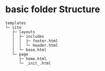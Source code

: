 # basic folder Structure

```
templates
└─ site
   ├─ layouts
   │  ├─ includes
   │  │  ├─ footer.html
   │  │  └─ header.html
   │  └─ base.html
   └─ page
      ├─ home.html
      └─ _init_.html
```
